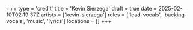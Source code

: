 +++
type = 'credit'
title = 'Kevin Sierzega'
draft = true
date = 2025-02-10T02:19:37Z
artists = ['kevin-sierzega']
roles = ['lead-vocals', 'backing-vocals', 'music', 'lyrics']
locations = []
+++
